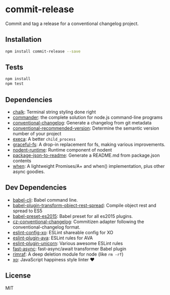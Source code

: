 # commit-release 

Commit and tag a release for a conventional changelog project.

## Installation

```sh
npm install commit-release --save
```


## Tests

```sh
npm install
npm test
```

## Dependencies

- [chalk](https://github.com/chalk/chalk): Terminal string styling done right
- [commander](https://github.com/tj/commander.js): the complete solution for node.js command-line programs
- [conventional-changelog](https://github.com/conventional-changelog/conventional-changelog): Generate a changelog from git metadata
- [conventional-recommended-version](https://github.com/JamieMason/conventional-recommended-version): Determine the semantic version number of your project
- [execa](https://github.com/sindresorhus/execa): A better `child_process`
- [graceful-fs](https://github.com/isaacs/node-graceful-fs): A drop-in replacement for fs, making various improvements.
- [nodent-runtime](https://github.com/MatAtBread/nodent-runtime): Runtime component of nodent
- [package-json-to-readme](https://github.com/zeke/package-json-to-readme): Generate a README.md from package.json contents
- [when](https://github.com/cujojs/when): A lightweight Promises/A+ and when() implementation, plus other async goodies.

## Dev Dependencies

- [babel-cli](https://github.com/babel/babel/tree/master/packages): Babel command line.
- [babel-plugin-transform-object-rest-spread](https://github.com/babel/babel/tree/master/packages): Compile object rest and spread to ES5
- [babel-preset-es2015](https://github.com/babel/babel/tree/master/packages): Babel preset for all es2015 plugins.
- [cz-conventional-changelog](https://github.com/commitizen/cz-conventional-changelog): Commitizen adapter following the conventional-changelog format.
- [eslint-config-xo](https://github.com/sindresorhus/eslint-config-xo): ESLint shareable config for XO
- [eslint-plugin-ava](https://github.com/avajs/eslint-plugin-ava): ESLint rules for AVA
- [eslint-plugin-unicorn](https://github.com/sindresorhus/eslint-plugin-unicorn): Various awesome ESLint rules
- [fast-async](https://github.com/MatAtBread/fast-async): fast-async/await transformer Babel plugin
- [rimraf](https://github.com/isaacs/rimraf): A deep deletion module for node (like `rm -rf`)
- [xo](https://github.com/sindresorhus/xo): JavaScript happiness style linter ❤️


## License

MIT